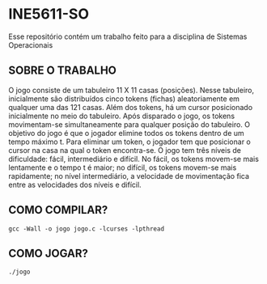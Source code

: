 # INE5611-SO
Esse repositório contém um trabalho feito para a disciplina de Sistemas Operacionais

## SOBRE O TRABALHO

O jogo consiste de um tabuleiro 11 X 11 casas (posições). Nesse tabuleiro, inicialmente são distribuídos  cinco tokens (fichas) aleatoriamente em qualquer uma das 121 casas. Além dos tokens, há um cursor posicionado inicialmente no meio do tabuleiro.
Após disparado o jogo, os tokens movimentam-se simultaneamente para qualquer posição do tabuleiro. O objetivo do jogo é que o jogador elimine todos os tokens dentro de um tempo máximo t. Para eliminar um token, o jogador tem que posicionar  o cursor na casa na qual o token encontra-se. 
O jogo tem três níveis de dificuldade: fácil, intermediário e difícil. No fácil, os tokens movem-se mais lentamente e o tempo t é maior; no difícil, os tokens movem-se mais rapidamente; no nível intermediário, a velocidade de movimentação fica entre as velocidades dos níveis e difícil.

## COMO COMPILAR?

```gcc -Wall -o jogo jogo.c -lcurses -lpthread```

## COMO JOGAR?
```./jogo```